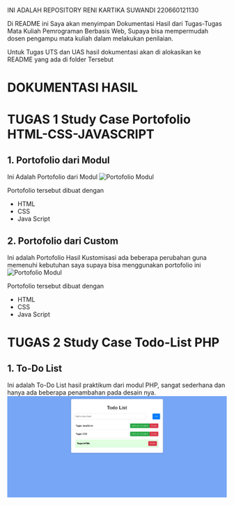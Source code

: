 INI ADALAH REPOSITORY RENI KARTIKA SUWANDI 220660121130

Di README ini Saya akan menyimpan Dokumentasi Hasil dari Tugas-Tugas Mata Kuliah Pemrograman Berbasis Web, Supaya bisa mempermudah dosen pengampu mata kuliah dalam melakukan penilaian.

Untuk Tugas UTS dan UAS hasil dokumentasi akan di alokasikan ke README yang ada di folder Tersebut

# DOKUMENTASI HASIL

# TUGAS 1 Study Case Portofolio HTML-CSS-JAVASCRIPT

## 1. Portofolio dari Modul

Ini Adalah Portofolio dari Modul
![Portofolio Modul](https://github.com/Pemrograman-Berbasis-Web/PBW-IF-VA/blob/main/220660121130/Praktikum-JavaScript/4.%20Study-Case/portofolio-modul.jpeg)

Portofolio tersebut dibuat dengan

- HTML
- CSS
- Java Script

## 2. Portofolio dari Custom

Ini adalah Portofolio Hasil Kustomisasi ada beberapa perubahan guna memenuhi kebutuhan saya supaya bisa menggunakan portofolio ini
![Portofolio Modul]([https://github.com/Pemrograman-Berbasis-Web/PBW-IF-VA/blob/main/220660121130/Praktikum-JavaScript/4.%20Study-Case/portofolio-custom.jpeg](https://github.com/Reswn/Image-Project-PBW/blob/main/portofolio-custom.jpeg?raw=true))

Portofolio tersebut dibuat dengan

- HTML
- CSS
- Java Script

# TUGAS 2 Study Case Todo-List PHP

## 1. To-Do List

Ini adalah To-Do List hasil praktikum dari modul PHP, sangat sederhana dan hanya ada beberapa penambahan pada desain nya.
![Portofolio Modul](https://github.com/Reswn/Image-Project-PBW/blob/main/Screenshot_8-11-2024_93920_localhost.jpeg?raw=true)
